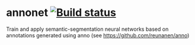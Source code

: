 # annonet [![Build status](https://ci.appveyor.com/api/projects/status/w6n5cfgwqbxhc6u9?svg=true)](https://ci.appveyor.com/project/reunanen/annonet)
Train and apply semantic-segmentation neural networks based on annotations generated using anno (see https://github.com/reunanen/anno)

